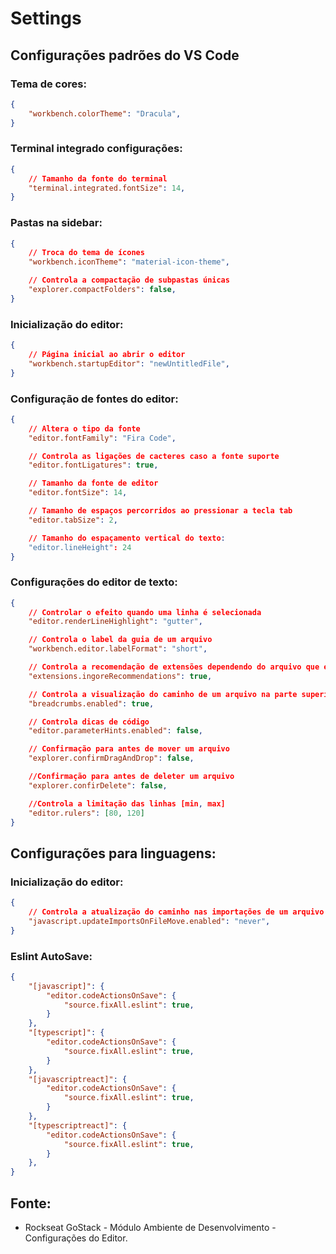 # Settings
## Configurações padrões do VS Code

### Tema de cores:
```json
{
    "workbench.colorTheme": "Dracula",
}
```

### Terminal integrado configurações:
```json
{
    // Tamanho da fonte do terminal
    "terminal.integrated.fontSize": 14,
}
```

### Pastas na sidebar:
```json
{
    // Troca do tema de ícones
    "workbench.iconTheme": "material-icon-theme",

    // Controla a compactação de subpastas únicas
    "explorer.compactFolders": false,
}
```

### Inicialização do editor:
```json
{
    // Página inicial ao abrir o editor
    "workbench.startupEditor": "newUntitledFile",
}
```

### Configuração de fontes do editor:
```json
{
    // Altera o tipo da fonte
    "editor.fontFamily": "Fira Code",

    // Controla as ligações de cacteres caso a fonte suporte
    "editor.fontLigatures": true,

    // Tamanho da fonte de editor
    "editor.fontSize": 14,

    // Tamanho de espaços percorridos ao pressionar a tecla tab
    "editor.tabSize": 2,

    // Tamanho do espaçamento vertical do texto:
    "editor.lineHeight": 24
}
```

### Configurações do editor de texto:
```json
{
    // Controlar o efeito quando uma linha é selecionada
    "editor.renderLineHighlight": "gutter",

    // Controla o label da guia de um arquivo
    "workbench.editor.labelFormat": "short",

    // Controla a recomendação de extensões dependendo do arquivo que está sendo manipulado
    "extensions.ingoreRecommendations": true,

    // Controla a visualização do caminho de um arquivo na parte superior
    "breadcrumbs.enabled": true,

    // Controla dicas de código
    "editor.parameterHints.enabled": false,

    // Confirmação para antes de mover um arquivo
    "explorer.confirmDragAndDrop": false,

    //Confirmação para antes de deleter um arquivo
    "explorer.confirDelete": false,

    //Controla a limitação das linhas [min, max]
    "editor.rulers": [80, 120]
}
```

## Configurações para linguagens:

### Inicialização do editor:
```json
{
    // Controla a atualização do caminho nas importações de um arquivo caso ele seja movido
    "javascript.updateImportsOnFileMove.enabled": "never",
}
```

### Eslint AutoSave:
```json
{
    "[javascript]": {
        "editor.codeActionsOnSave": {
            "source.fixAll.eslint": true,
        }
    },
    "[typescript]": {
        "editor.codeActionsOnSave": {
            "source.fixAll.eslint": true, 
        }
    },
    "[javascriptreact]": {
        "editor.codeActionsOnSave": {
            "source.fixAll.eslint": true,
        }
    },
    "[typescriptreact]": {
        "editor.codeActionsOnSave": {
            "source.fixAll.eslint": true, 
        }
    },
}
```

## Fonte:
- Rockseat GoStack - Módulo Ambiente de Desenvolvimento - Configurações do Editor. 